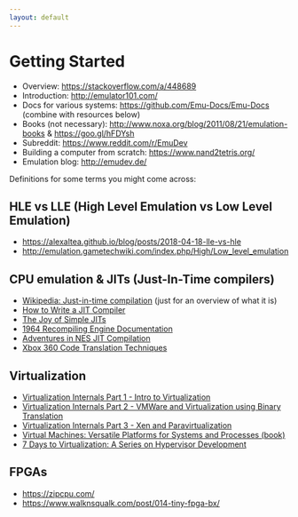 ```yaml
---
layout: default
---
```


# Getting Started

- Overview: <https://stackoverflow.com/a/448689>
- Introduction: <http://emulator101.com/>
- Docs for various systems: <https://github.com/Emu-Docs/Emu-Docs> (combine with resources below)
- Books (not necessary): <http://www.noxa.org/blog/2011/08/21/emulation-books> & <https://goo.gl/hFDYsh>
- Subreddit: <https://www.reddit.com/r/EmuDev>
- Building a computer from scratch: <https://www.nand2tetris.org/>
- Emulation blog: <http://emudev.de/>

Definitions for some terms you might come across:

## HLE vs LLE (High Level Emulation vs Low Level Emulation)
- <https://alexaltea.github.io/blog/posts/2018-04-18-lle-vs-hle>
- <http://emulation.gametechwiki.com/index.php/High/Low_level_emulation>

## CPU emulation & JITs (Just-In-Time compilers)
- [Wikipedia: Just-in-time compilation](https://www.wikiwand.com/en/Just-in-time_compilation) (just for an overview of what it is)
- [How to Write a JIT Compiler](https://github.com/spencertipping/jit-tutorial)
- [The Joy of Simple JITs](http://blog.reverberate.org/2012/12/hello-jit-world-joy-of-simple-jits.html)
- [1964 Recompiling Engine Documentation](https://emudev.org/docs/1964-recompiling-engine-documentation.pdf)
- [Adventures in NES JIT Compilation](https://bheisler.github.io/post/experiments-in-nes-jit-compilation)
- [Xbox 360 Code Translation Techniques](http://www.noxa.org/blog/2011/08/21/building-an-xbox-360-emulator-part-6-code-translation-techniques/)

## Virtualization
- [Virtualization Internals Part 1 - Intro to Virtualization](https://about.saferwall.com/blog/virtualization-internals-part-1-intro-to-virtualization)
- [Virtualization Internals Part 2 - VMWare and Virtualization using Binary Translation](https://about.saferwall.com/blog/virtualization-internals-part-2-vmware-and-virtualization-using-binary-translation)
- [Virtualization Internals Part 3 - Xen and Paravirtualization](https://about.saferwall.com/blog/virtualization-internals-part-3-xen-and-paravirtualization)
- [Virtual Machines: Versatile Platforms for Systems and Processes (book)](https://www.amazon.com/dp/1558609105)
- [7 Days to Virtualization: A Series on Hypervisor Development](https://revers.engineering/7-days-to-virtualization-a-series-on-hypervisor-development)

## FPGAs
- <https://zipcpu.com/>
- <https://www.walknsqualk.com/post/014-tiny-fpga-bx/>
